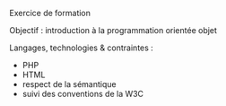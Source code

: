 Exercice de formation 

Objectif : introduction à la programmation orientée objet 

Langages, technologies & contraintes : 
- PHP
- HTML
- respect de la sémantique
- suivi des conventions de la W3C
